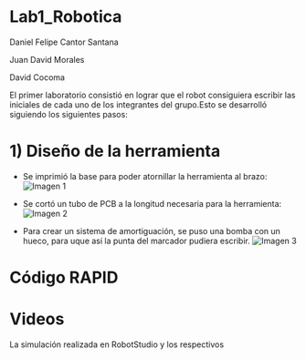 # Lab1_Robotica

Daniel Felipe Cantor Santana

Juan David Morales

David Cocoma



El primer laboratorio consistió en lograr que el robot consiguiera escribir las iniciales de cada uno de los integrantes del grupo.Esto se desarrolló siguiendo los siguientes pasos:

# 1) Diseño de la herramienta
- Se imprimió la base para poder atornillar la herramienta al brazo:
![Imagen 1](https://github.com/Robotica-2022-I/Lab1_Robotica/blob/main/Base%20herramienta.jpeg)

- Se cortó un tubo de PCB a la longitud necesaria para la herramienta:
![Imagen 2](https://github.com/Robotica-2022-I/Lab1_Robotica/blob/main/Tubo%20PBC.jpeg)

- Para crear un sistema de amortiguación, se puso una bomba con un hueco, para uque así la punta del marcador pudiera escribir.
![Imagen 3]()

# Código RAPID

# Videos
La simulación realizada en RobotStudio  y  los respectivos 
